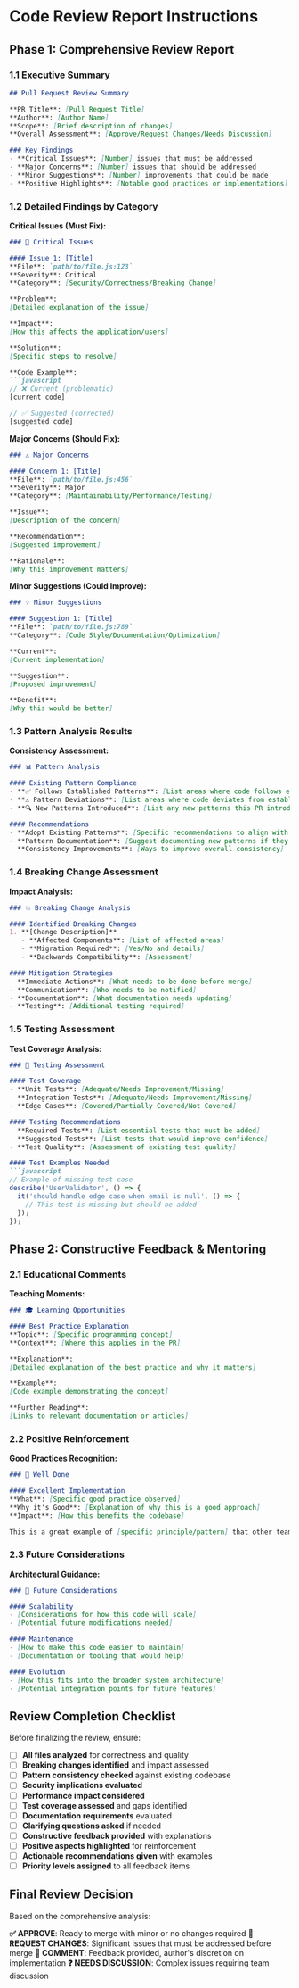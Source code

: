 # Code Review Report Instructions
## Phase 1: Comprehensive Review Report

### 1.1 Executive Summary
```markdown
## Pull Request Review Summary

**PR Title**: [Pull Request Title]
**Author**: [Author Name]
**Scope**: [Brief description of changes]
**Overall Assessment**: [Approve/Request Changes/Needs Discussion]

### Key Findings
- **Critical Issues**: [Number] issues that must be addressed
- **Major Concerns**: [Number] issues that should be addressed
- **Minor Suggestions**: [Number] improvements that could be made
- **Positive Highlights**: [Notable good practices or implementations]
```

### 1.2 Detailed Findings by Category

**Critical Issues (Must Fix):**
```markdown
### 🚨 Critical Issues

#### Issue 1: [Title]
**File**: `path/to/file.js:123`
**Severity**: Critical
**Category**: [Security/Correctness/Breaking Change]

**Problem**:
[Detailed explanation of the issue]

**Impact**:
[How this affects the application/users]

**Solution**:
[Specific steps to resolve]

**Code Example**:
```javascript
// ❌ Current (problematic)
[current code]

// ✅ Suggested (corrected)
[suggested code]
```

**Major Concerns (Should Fix):**
```markdown
### ⚠️ Major Concerns

#### Concern 1: [Title]
**File**: `path/to/file.js:456`
**Severity**: Major
**Category**: [Maintainability/Performance/Testing]

**Issue**:
[Description of the concern]

**Recommendation**:
[Suggested improvement]

**Rationale**:
[Why this improvement matters]
```

**Minor Suggestions (Could Improve):**
```markdown
### 💡 Minor Suggestions

#### Suggestion 1: [Title]
**File**: `path/to/file.js:789`
**Category**: [Code Style/Documentation/Optimization]

**Current**:
[Current implementation]

**Suggestion**:
[Proposed improvement]

**Benefit**:
[Why this would be better]
```

### 1.3 Pattern Analysis Results

**Consistency Assessment:**
```markdown
### 📊 Pattern Analysis

#### Existing Pattern Compliance
- **✅ Follows Established Patterns**: [List areas where code follows existing patterns]
- **⚠️ Pattern Deviations**: [List areas where code deviates from established patterns]
- **🔍 New Patterns Introduced**: [List any new patterns this PR introduces]

#### Recommendations
- **Adopt Existing Patterns**: [Specific recommendations to align with existing code]
- **Pattern Documentation**: [Suggest documenting new patterns if they're beneficial]
- **Consistency Improvements**: [Ways to improve overall consistency]
```

### 1.4 Breaking Change Assessment

**Impact Analysis:**
```markdown
### 💥 Breaking Change Analysis

#### Identified Breaking Changes
1. **[Change Description]**
   - **Affected Components**: [List of affected areas]
   - **Migration Required**: [Yes/No and details]
   - **Backwards Compatibility**: [Assessment]

#### Mitigation Strategies
- **Immediate Actions**: [What needs to be done before merge]
- **Communication**: [Who needs to be notified]
- **Documentation**: [What documentation needs updating]
- **Testing**: [Additional testing required]
```

### 1.5 Testing Assessment

**Test Coverage Analysis:**
```markdown
### 🧪 Testing Assessment

#### Test Coverage
- **Unit Tests**: [Adequate/Needs Improvement/Missing]
- **Integration Tests**: [Adequate/Needs Improvement/Missing]
- **Edge Cases**: [Covered/Partially Covered/Not Covered]

#### Testing Recommendations
- **Required Tests**: [List essential tests that must be added]
- **Suggested Tests**: [List tests that would improve confidence]
- **Test Quality**: [Assessment of existing test quality]

#### Test Examples Needed
```javascript
// Example of missing test case
describe('UserValidator', () => {
  it('should handle edge case when email is null', () => {
    // This test is missing but should be added
  });
});
```

## Phase 2: Constructive Feedback & Mentoring

### 2.1 Educational Comments

**Teaching Moments:**
```markdown
### 🎓 Learning Opportunities

#### Best Practice Explanation
**Topic**: [Specific programming concept]
**Context**: [Where this applies in the PR]

**Explanation**:
[Detailed explanation of the best practice and why it matters]

**Example**:
[Code example demonstrating the concept]

**Further Reading**:
[Links to relevant documentation or articles]
```

### 2.2 Positive Reinforcement

**Good Practices Recognition:**
```markdown
### 👏 Well Done

#### Excellent Implementation
**What**: [Specific good practice observed]
**Why it's Good**: [Explanation of why this is a good approach]
**Impact**: [How this benefits the codebase]

This is a great example of [specific principle/pattern] that other team members can learn from.
```

### 2.3 Future Considerations

**Architectural Guidance:**
```markdown
### 🔮 Future Considerations

#### Scalability
- [Considerations for how this code will scale]
- [Potential future modifications needed]

#### Maintenance
- [How to make this code easier to maintain]
- [Documentation or tooling that would help]

#### Evolution
- [How this fits into the broader system architecture]
- [Potential integration points for future features]
```


## Review Completion Checklist

Before finalizing the review, ensure:

- [ ] **All files analyzed** for correctness and quality
- [ ] **Breaking changes identified** and impact assessed
- [ ] **Pattern consistency checked** against existing codebase
- [ ] **Security implications evaluated**
- [ ] **Performance impact considered**
- [ ] **Test coverage assessed** and gaps identified
- [ ] **Documentation requirements** evaluated
- [ ] **Clarifying questions asked** if needed
- [ ] **Constructive feedback provided** with explanations
- [ ] **Positive aspects highlighted** for reinforcement
- [ ] **Actionable recommendations given** with examples
- [ ] **Priority levels assigned** to all feedback items

## Final Review Decision

Based on the comprehensive analysis:

**✅ APPROVE**: Ready to merge with minor or no changes required
**📝 REQUEST CHANGES**: Significant issues that must be addressed before merge
**💬 COMMENT**: Feedback provided, author's discretion on implementation
**❓ NEEDS DISCUSSION**: Complex issues requiring team discussion
